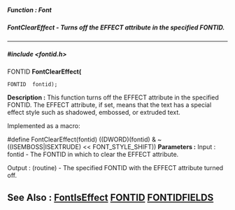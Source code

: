 ##### Function : Font
##### FontClearEffect - Turns off the EFFECT attribute in the specified FONTID.
---
##### #include <fontid.h>
FONTID **FontClearEffect(**

	FONTID  fontid);
**Description :**
This function turns off the EFFECT attribute in the specified FONTID.  The 
EFFECT attribute, if set, means that the text has a special effect style such 
as shadowed, embossed, or extruded text.

Implemented as a macro:

#define FontClearEffect(fontid) ((DWORD)(fontid) & ~((ISEMBOSS|ISEXTRUDE) << 
FONT_STYLE_SHIFT))
**Parameters :**
Input :
fontid  -  The FONTID in which to clear the EFFECT attribute.

Output :
(routine)  -  The specified FONTID with the EFFECT attribute turned off.


**See Also :**
[FontIsEffect](D:/md_files/FontIsEffect.md)
[FONTID](D:/md_files/FONTID.md)
[FONTIDFIELDS](D:/md_files/FONTIDFIELDS.md)
---
